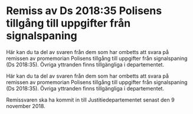 # Remiss av Ds 2018:35 Polisens tillgång till uppgifter från signalspaning

Här kan du ta del av svaren från dem som har ombetts att svara på remissen av promemorian Polisens tillgång till uppgifter från signalspaning (Ds 2018:35). Övriga yttranden finns tillgängliga i departementet.

Här kan du ta del av svaren från dem som har ombetts att svara på remissen av promemorian Polisens tillgång till uppgifter från signalspaning (Ds 2018:35). Övriga yttranden finns tillgängliga i departementet.

Remissvaren ska ha kommit in till Justitiedepartementet senast den 9 november 2018.

